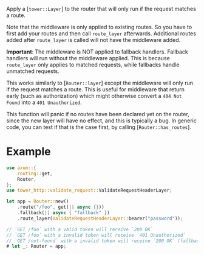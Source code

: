 Apply a [`tower::Layer`] to the router that will only run if the request matches
a route.

Note that the middleware is only applied to existing routes. So you have to
first add your routes and then call `route_layer` afterwards. Additional routes
added after `route_layer` is called will not have the middleware added.

**Important**: The middleware is NOT applied to fallback handlers. Fallback handlers
will run without the middleware applied. This is because `route_layer` only applies
to matched requests, while fallbacks handle unmatched requests.

This works similarly to [`Router::layer`] except the middleware will only run if
the request matches a route. This is useful for middleware that return early
(such as authorization) which might otherwise convert a `404 Not Found` into a
`401 Unauthorized`.

This function will panic if no routes have been declared yet on the router,
since the new layer will have no effect, and this is typically a bug.
In generic code, you can test if that is the case first, by calling [`Router::has_routes`].

# Example

```rust
use axum::{
    routing::get,
    Router,
};
use tower_http::validate_request::ValidateRequestHeaderLayer;

let app = Router::new()
    .route("/foo", get(|| async {}))
    .fallback(|| async { "fallback" })
    .route_layer(ValidateRequestHeaderLayer::bearer("password"));

// `GET /foo` with a valid token will receive `200 OK`
// `GET /foo` with a invalid token will receive `401 Unauthorized`
// `GET /not-found` with a invalid token will receive `200 OK` (fallback)
# let _: Router = app;
```

